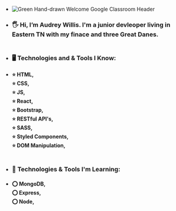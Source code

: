 -   ![Green Hand-drawn Welcome Google Classroom Header](https://user-images.githubusercontent.com/103149866/162080014-0a91ec5a-f206-4233-8bcb-3d20bb73da00.png)
-    ### &#128400; Hi, I’m **Audrey Willis**. I'm a junior devleoper living in Eastern TN with my finace and three Great Danes.<br> <br>
-    ### &#128421; Technologies and & Tools I Know: <br>
-    ####  &#11088; HTML,<br> &#11088; CSS,<br> &#11088; JS,<br> &#11088; React,<br> &#11088; Bootstrap,<br> &#11088; RESTful API's, <br> &#11088; SASS,<br> &#11088; Styled Components,<br> &#11088; DOM Manipulation,  <br> <br>
-    ### &#128213;  Technologies & Tools I'm Learning: <br>
-    #### &#11093; MongoDB,  <br>  &#11093; Express, <br> &#11093; Node, <br> <br>   

